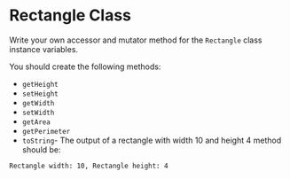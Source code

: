# Rectangle Class
Write your own accessor and mutator method for the `Rectangle` class instance variables.

You should create the following methods:

- `getHeight`
- `setHeight`
- `getWidth`
- `setWidth`
- `getArea`
- `getPerimeter`
- `toString`- The output of a rectangle with width 10 and height 4 method should be:
```
Rectangle width: 10, Rectangle height: 4
```
